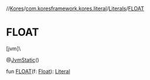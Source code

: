 //[Kores](../../../index.md)/[com.koresframework.kores.literal](../index.md)/[Literals](index.md)/[FLOAT](-f-l-o-a-t.md)

# FLOAT

[jvm]\

@[JvmStatic](https://kotlinlang.org/api/latest/jvm/stdlib/kotlin.jvm/-jvm-static/index.html)()

fun [FLOAT](-f-l-o-a-t.md)(f: [Float](https://kotlinlang.org/api/latest/jvm/stdlib/kotlin/-float/index.html)): [Literal](../-literal/index.md)
